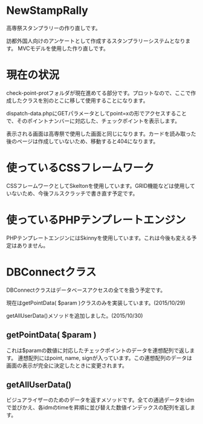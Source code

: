 # NewStampRally
高専祭スタンプラリーの作り直しです。

訪都外国人向けのアンケートとして作成するスタンプラリーシステムとなります。
MVCモデルを使用した作り直しです。

# 現在の状況
check-point-protフォルダが現在進めてる部分です。プロットなので、ここで作成したクラスを別のとこに移して使用することになります。

dispatch-data.phpにGETパラメータとしてpoint=xの形でアクセスすることで、そのポイントナンバーに対応した、チェックポイントを表示します。

表示される画面は高専祭で使用した画面と同じになります。カードを読み取った後のページは作成していないため、移動すると404になります。

# 使っているCSSフレームワーク
CSSフレームワークとしてSkeltonを使用しています。GRID機能などは使用していないため、今後フルスクラッチで書き直す予定です。

# 使っているPHPテンプレートエンジン
PHPテンプレートエンジンにはSkinnyを使用しています。これは今後も変える予定はありません。

# DBConnectクラス
DBConnectクラスはデータベースアクセスの全てを扱う予定です。

現在はgetPointData( $param )クラスのみを実装しています。(2015/10/29)

getAllUserData()メソッドを追加しました。(2015/10/30)

## getPointData( $param )
これは$paramの数値に対応したチェックポイントのデータを連想配列で返します。
連想配列にはpoint, name, signが入っています。この連想配列のデータは画面の表示が完全に決定したときに変更されます。

## getAllUserData()
ビジュアライザーのためのデータを返すメソッドです。全ての通過データをidmで並びかえ、各idmのtimeを昇順に並び替えた数値インデックスの配列を返します。
